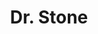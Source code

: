 ---
layout: lecteur.njk
tags : stone

title : Dr. Stone
episode : 013
saison : 1
iframe : https://dood.to/e/lyo5imgtbzzf

cc :  VostFr
---